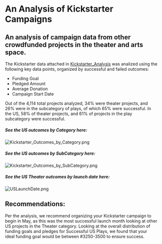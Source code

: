 # An Analysis of Kickstarter Campaigns
## An analysis of campaign data from other crowdfunded projects in the theater and arts space.

The Kickstarter data attached in [Kickstarter_Analysis](C:/Users/ellye/Documents/Bootcamp/Analysis_Projects/Crowdfunding_Analysis/Kickstarter_Analysis.xlsx) was analized using the following key data points, organized by successful and failed outcomes:

- Funding Goal
- Pledged Amount
- Average Donation
- Campaign Start Date

Out of the 4,114 total projects analyzed, 34% were theater projects, and 26% were in the subcategory of plays, of which 65% were successful. In the US, 58% of theater projects, and 61% of projects in the play subcategory were successful. 

##### See the US outcomes by Category here:
![Kickstarter_Outcomes_by_Category.png](C:/Users/ellye/Documents/Bootcamp/Analysis_Projects/Crowdfunding_Analysis/Kickstarter_Outcomes_by_Category.png)

##### See the US outcomes by SubCategory here:
![Kickstarter_Outcomes_by_SubCategory.png](C:/Users/ellye/Documents/Bootcamp/Analysis_Projects/Crowdfunding_Analysis/Kickstarter_Outcomes_by_SubCategory.png)

##### See the US Theater outcomes by launch date here: 
![USLaunchDate.png](C:/Users/ellye/Documents/Bootcamp/Analysis_Projects/Crowdfunding_Analysis/USLaucnhDate.png)

## Recommendations:
Per the analysis, we recommend organizing your Kickstarter campaign to begin in May, as this was the most successful launch month looking at other US projects in the Theater category. Looking at the overall distribution of funding goals and pledges for Successful US Plays, we found that your ideal funding goal would be between #3250-3500 to ensure success. 

